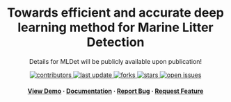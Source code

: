 <!--
Hey, thanks for using the awesome-readme-template template.  
If you have any enhancements, then fork this project and create a pull request 
or just open an issue with the label "enhancement".

Don't forget to give this project a star for additional support ;)
Maybe you can mention me or this repo in the acknowledgements too
-->
<div align="center">

<!--   <img src="assets/logo.png" alt="logo" width="200" height="auto" /> -->
  <h1>Towards efficient and accurate deep learning method for Marine Litter Detection</h1>
  
  <p>
    Details for MLDet will be publicly available upon publication! 
  </p>
  
  
<!-- Badges -->
<p>
  <a href="https://github.com/Vipermdl/Oxyformer/graphs/contributors">
    <img src="https://img.shields.io/github/contributors/Vipermdl/MLDet" alt="contributors" />
  </a>
  <a href="">
    <img src="https://img.shields.io/github/last-commit/Vipermdl/MLDet" alt="last update" />
  </a>
  <a href="https://github.com/Vipermdl/Oxyformer/network/members">
    <img src="https://img.shields.io/github/forks/Vipermdl/MLDet" alt="forks" />
  </a>
  <a href="https://github.com/Vipermdl/Oxyformer/stargazers">
    <img src="https://img.shields.io/github/stars/Vipermdl/MLDet" alt="stars" />
  </a>
  <a href="https://github.com/Vipermdl/Oxyformer/issues/">
    <img src="https://img.shields.io/github/issues/Vipermdl/MLDet" alt="open issues" />
  </a>
<!--   <a href="https://github.com/Vipermdl/MLDet/blob/master/LICENSE">
    <img src="https://img.shields.io/github/license/Vipermdl/MLDet.svg" alt="license" />
  </a> -->
</p>
   
<h4>
    <a href="https://github.com/Vipermdl/MLDet/tree/main/result_video/">View Demo</a>
  <span> · </span>
    <a href="https://github.com/Vipermdl/MLDet">Documentation</a>
  <span> · </span>
    <a href="https://github.com/Vipermdl/MLDet/issues/">Report Bug</a>
  <span> · </span>
    <a href="https://github.com/Vipermdl/MLDet/issues/">Request Feature</a>
  </h4>
</div>

<br />
